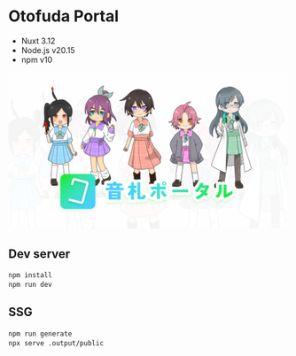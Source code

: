# Otofuda Portal

- Nuxt 3.12
- Node.js v20.15
- npm v10

![Otofuda Portal](public/thumb.png)

## Dev server

```sh
npm install
npm run dev
```

## SSG

```sh
npm run generate
npx serve .output/public
```
